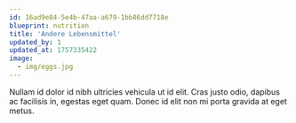 ```yaml
---
id: 16ad9e84-5e4b-47aa-a679-1bb86dd7718e
blueprint: nutrition
title: 'Andere Lebensmittel'
updated_by: 1
updated_at: 1757335422
image:
  - img/eggs.jpg
---
```

Nullam id dolor id nibh ultricies vehicula ut id elit. Cras justo odio, dapibus ac facilisis in, egestas eget quam. Donec id elit non mi porta gravida at eget metus.